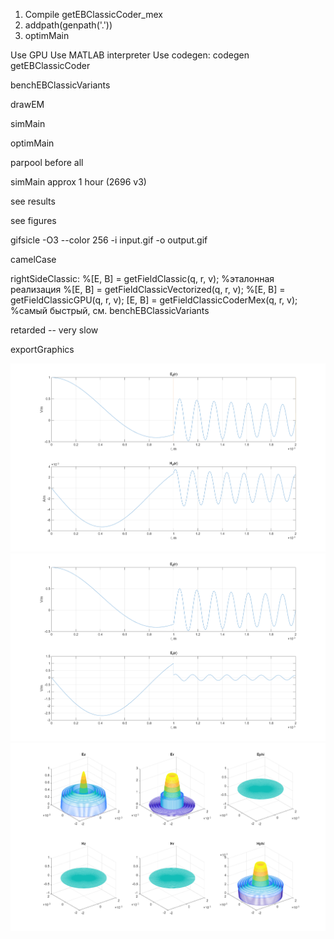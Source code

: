 1. Compile getEBClassicCoder_mex
2. addpath(genpath('.'))
3. optimMain


Use GPU
Use MATLAB interpreter
Use codegen: codegen getEBClassicCoder

benchEBClassicVariants

drawEM

simMain

optimMain

parpool before all

simMain approx 1 hour (2696 v3)

see results

see figures

gifsicle -O3 --color 256 -i input.gif -o output.gif

camelCase


rightSideClassic:
    %[E, B] = getFieldClassic(q, r, v);            %эталонная реализация
    %[E, B] = getFieldClassicVectorized(q, r, v);
    %[E, B] = getFieldClassicGPU(q, r, v);
    [E, B] = getFieldClassicCoderMex(q, r, v);     %самый быстрый, см. benchEBClassicVariants


retarded -- very slow


exportGraphics


![Alt text](figures/TM_00_01_mode_1.png)
![Alt text](figures/TM_00_01_mode_2.png)
![Alt text](figures/TM_00_01_mode_3d.png)
